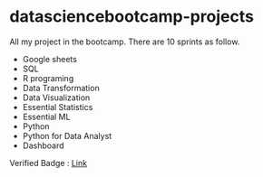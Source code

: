 # datasciencebootcamp-projects

All my project in the bootcamp. There are 10 sprints as follow.

- Google sheets
- SQL
- R programing
- Data Transformation
- Data Visualization
- Essential Statistics
- Essential ML
- Python
- Python for Data Analyst
- Dashboard

Verified Badge : [Link]([url](https://api.badgr.io/public/assertions/gz-UhI64QvOhM2QMqSZvWQ?identity__email=standasdp%40gmail.com))

